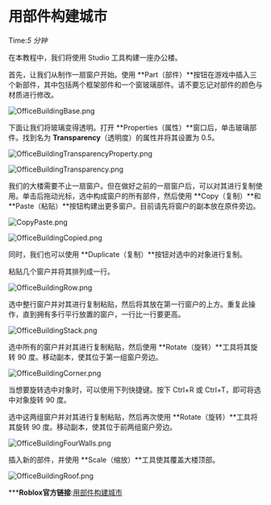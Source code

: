 # 用部件构建城市 
Time:<em>5  分钟</em>

在本教程中，我们将使用 Studio 工具构建一座办公楼。

首先，让我们从制作一扇窗户开始。使用 **Part（部件）**按钮在游戏中插入三个新部件，其中包括两个框架部件和一个窗玻璃部件。请不要忘记对部件的颜色与材质进行修改。

![OfficeBuildingBase.png](https://developer.roblox.com/assets/blt68cf418ee8539fc9/OfficeBuildingBase.png)



下面让我们将玻璃变得透明。打开 **Properties（属性）**窗口后，单击玻璃部件。找到名为 **Transparency**（透明度）的属性并将其设置为 0.5。

![OfficeBuildingTransparencyProperty.png](https://developer.roblox.com/assets/bltde1e68cdd4dc5121/OfficeBuildingTransparencyProperty.png)



![OfficeBuildingTransparency.png](https://developer.roblox.com/assets/blt01e44b966f953d54/OfficeBuildingTransparency.png)



我们的大楼需要不止一扇窗户。但在做好之前的一扇窗户后，可以对其进行复制使用。单击后拖动光标，选中构成窗户的所有部件，然后使用 **Copy（复制）**和 **Paste（粘贴）**按钮构建出更多窗户。目前请先将窗户的副本放在原件旁边。

![CopyPaste.png](https://developer.roblox.com/assets/blt459419b9eba0971a/CopyPaste.png)



![OfficeBuildingCopied.png](https://developer.roblox.com/assets/blt1189bb1a8d2a5a73/OfficeBuildingCopied.png)



同时，我们也可以使用 **Duplicate（复制）**按钮对选中的对象进行复制。 

粘贴几个窗户并将其排列成一行。 

![OfficeBuildingRow.png](https://developer.roblox.com/assets/blt6d39e722b05573f4/OfficeBuildingRow.png)



选中整行窗户并对其进行复制粘贴，然后将其放在第一行窗户的上方。重复此操作，直到拥有多行平行放置的窗户，一行比一行要更高。

![OfficeBuildingStack.png](https://developer.roblox.com/assets/blt0ae929803558b5e2/OfficeBuildingStack.png)



选中所有的窗户并对其进行复制粘贴，然后使用 **Rotate（旋转）**工具将其旋转 90 度。移动副本，使其位于第一组窗户旁边。

![OfficeBuildingCorner.png](https://developer.roblox.com/assets/blt3a728dbdc4143ed2/OfficeBuildingCorner.png)



当想要旋转选中对象时，可以使用下列快捷键。按下 Ctrl+R 或 Ctrl+T，即可将选中对象旋转 90 度。 

选中这两组窗户并对其进行复制粘贴，然后再次使用 **Rotate（旋转）**工具将其旋转 90 度。移动副本，使其位于前两组窗户旁边。

![OfficeBuildingFourWalls.png](https://developer.roblox.com/assets/blt157620f3d63eba99/OfficeBuildingFourWalls.png)



插入新的部件，并使用 **Scale（缩放）**工具使其覆盖大楼顶部。

![OfficeBuildingRoof.png](https://developer.roblox.com/assets/blt8c1f9644bafce291/OfficeBuildingRoof.png)





***__Roblox官方链接__:[用部件构建城市](https://developer.roblox.com/zh-cn/articles/Building-a-City-with-Parts)